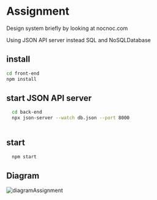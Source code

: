 # Assignment
Design system briefly by looking at nocnoc.com

Using JSON API server instead SQL and NoSQLDatabase

## install
```sh
cd front-end
npm install
```

## start JSON API  server
```sh
  cd back-end
  npx json-server --watch db.json --port 8000
  
```

## start 
```sh
  npm start
```
## Diagram
![diagramAssignment](https://user-images.githubusercontent.com/73258014/197432922-db012a3f-e6c4-49a8-9bfa-a4aa8bb08c1f.png)

